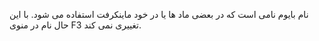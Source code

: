 نام بایوم نامی است که در بعضی ماد ها یا در خود ماینکرفت استفاده می شود. با این حال نام در منوی F3 تغییری نمی کند.